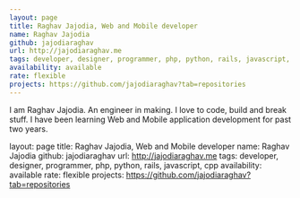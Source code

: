 ```yaml
---
layout: page
title: Raghav Jajodia, Web and Mobile developer
name: Raghav Jajodia
github: jajodiaraghav
url: http://jajodiaraghav.me
tags: developer, designer, programmer, php, python, rails, javascript, cpp
availability: available
rate: flexible
projects: https://github.com/jajodiaraghav?tab=repositories
---
```


I am Raghav Jajodia. An engineer in making. I love to code, build and break stuff. I have been learning Web and Mobile application development for past two years.

layout: page
title: Raghav Jajodia, Web and Mobile developer
name: Raghav Jajodia
github: jajodiaraghav
url: http://jajodiaraghav.me
tags: developer, designer, programmer, php, python, rails, javascript, cpp
availability: available
rate: flexible
projects: https://github.com/jajodiaraghav?tab=repositories